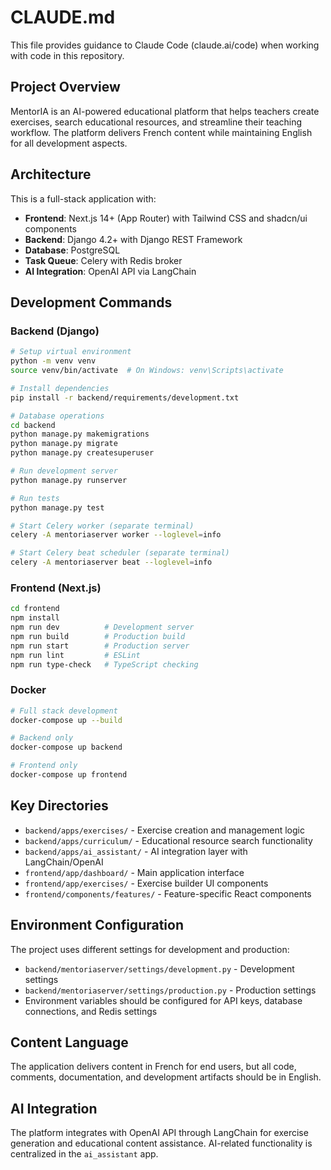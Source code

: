 # CLAUDE.md

This file provides guidance to Claude Code (claude.ai/code) when working with code in this repository.

## Project Overview

MentorIA is an AI-powered educational platform that helps teachers create exercises, search educational resources, and streamline their teaching workflow. The platform delivers French content while maintaining English for all development aspects.

## Architecture

This is a full-stack application with:
- **Frontend**: Next.js 14+ (App Router) with Tailwind CSS and shadcn/ui components
- **Backend**: Django 4.2+ with Django REST Framework
- **Database**: PostgreSQL
- **Task Queue**: Celery with Redis broker
- **AI Integration**: OpenAI API via LangChain

## Development Commands

### Backend (Django)
```bash
# Setup virtual environment
python -m venv venv
source venv/bin/activate  # On Windows: venv\Scripts\activate

# Install dependencies
pip install -r backend/requirements/development.txt

# Database operations
cd backend
python manage.py makemigrations
python manage.py migrate
python manage.py createsuperuser

# Run development server
python manage.py runserver

# Run tests
python manage.py test

# Start Celery worker (separate terminal)
celery -A mentoriaserver worker --loglevel=info

# Start Celery beat scheduler (separate terminal)
celery -A mentoriaserver beat --loglevel=info
```

### Frontend (Next.js)
```bash
cd frontend
npm install
npm run dev          # Development server
npm run build        # Production build
npm run start        # Production server
npm run lint         # ESLint
npm run type-check   # TypeScript checking
```

### Docker
```bash
# Full stack development
docker-compose up --build

# Backend only
docker-compose up backend

# Frontend only  
docker-compose up frontend
```

## Key Directories

- `backend/apps/exercises/` - Exercise creation and management logic
- `backend/apps/curriculum/` - Educational resource search functionality
- `backend/apps/ai_assistant/` - AI integration layer with LangChain/OpenAI
- `frontend/app/dashboard/` - Main application interface
- `frontend/app/exercises/` - Exercise builder UI components
- `frontend/components/features/` - Feature-specific React components

## Environment Configuration

The project uses different settings for development and production:
- `backend/mentoriaserver/settings/development.py` - Development settings
- `backend/mentoriaserver/settings/production.py` - Production settings
- Environment variables should be configured for API keys, database connections, and Redis settings

## Content Language

The application delivers content in French for end users, but all code, comments, documentation, and development artifacts should be in English.

## AI Integration

The platform integrates with OpenAI API through LangChain for exercise generation and educational content assistance. AI-related functionality is centralized in the `ai_assistant` app.